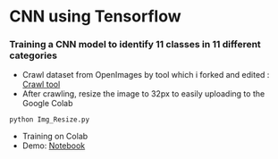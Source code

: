 # CNN using Tensorflow
### Training a CNN model to identify 11 classes in 11 different categories
- Crawl dataset from OpenImages by tool which i forked and edited : [Crawl tool](https://github.com/manhminno/OIDv4_ToolKit)
- After crawling, resize the image to 32px to easily uploading to the Google Colab
```
python Img_Resize.py
```
- Training on Colab
- Demo: [Notebook](CNN_Classify.ipynb)

